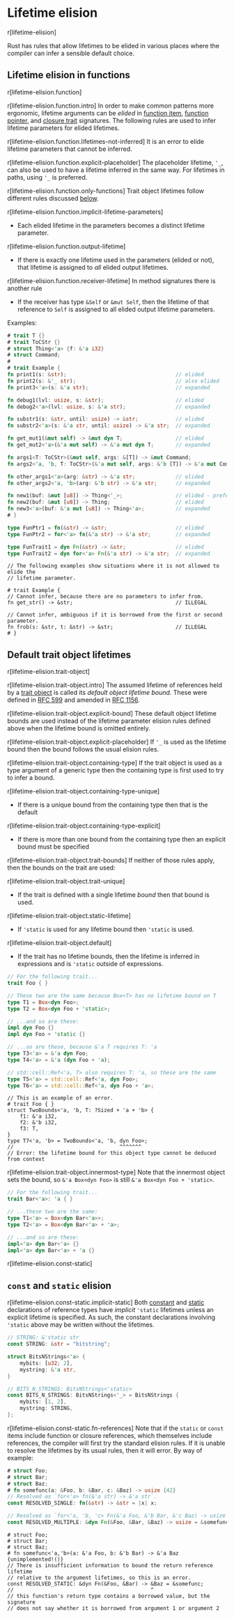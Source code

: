 # Lifetime elision

r[lifetime-elision]

Rust has rules that allow lifetimes to be elided in various places where the
compiler can infer a sensible default choice.

## Lifetime elision in functions

r[lifetime-elision.function]

r[lifetime-elision.function.intro]
In order to make common patterns more ergonomic, lifetime arguments can be
*elided* in [function item], [function pointer], and [closure trait] signatures.
The following rules are used to infer lifetime parameters for elided lifetimes.

r[lifetime-elision.function.lifetimes-not-inferred]
It is an error to elide lifetime parameters that cannot be inferred.

r[lifetime-elision.function.explicit-placeholder]
The placeholder lifetime, `'_`, can also be used to have a lifetime inferred in the
same way. For lifetimes in paths, using `'_` is preferred.

r[lifetime-elision.function.only-functions]
Trait object lifetimes follow different rules discussed
[below](#default-trait-object-lifetimes).

r[lifetime-elision.function.implicit-lifetime-parameters]
* Each elided lifetime in the parameters becomes a distinct lifetime parameter.

r[lifetime-elision.function.output-lifetime]
* If there is exactly one lifetime used in the parameters (elided or not), that
  lifetime is assigned to *all* elided output lifetimes.

r[lifetime-elision.function.receiver-lifetime]
In method signatures there is another rule

* If the receiver has type `&Self`  or `&mut Self`, then the lifetime of that
  reference to `Self` is assigned to all elided output lifetime parameters.

Examples:

```rust
# trait T {}
# trait ToCStr {}
# struct Thing<'a> {f: &'a i32}
# struct Command;
#
# trait Example {
fn print1(s: &str);                                   // elided
fn print2(s: &'_ str);                                // also elided
fn print3<'a>(s: &'a str);                            // expanded

fn debug1(lvl: usize, s: &str);                       // elided
fn debug2<'a>(lvl: usize, s: &'a str);                // expanded

fn substr1(s: &str, until: usize) -> &str;            // elided
fn substr2<'a>(s: &'a str, until: usize) -> &'a str;  // expanded

fn get_mut1(&mut self) -> &mut dyn T;                 // elided
fn get_mut2<'a>(&'a mut self) -> &'a mut dyn T;       // expanded

fn args1<T: ToCStr>(&mut self, args: &[T]) -> &mut Command;                  // elided
fn args2<'a, 'b, T: ToCStr>(&'a mut self, args: &'b [T]) -> &'a mut Command; // expanded

fn other_args1<'a>(arg: &str) -> &'a str;             // elided
fn other_args2<'a, 'b>(arg: &'b str) -> &'a str;      // expanded

fn new1(buf: &mut [u8]) -> Thing<'_>;                 // elided - preferred
fn new2(buf: &mut [u8]) -> Thing;                     // elided
fn new3<'a>(buf: &'a mut [u8]) -> Thing<'a>;          // expanded
# }

type FunPtr1 = fn(&str) -> &str;                      // elided
type FunPtr2 = for<'a> fn(&'a str) -> &'a str;        // expanded

type FunTrait1 = dyn Fn(&str) -> &str;                // elided
type FunTrait2 = dyn for<'a> Fn(&'a str) -> &'a str;  // expanded
```

```rust,compile_fail
// The following examples show situations where it is not allowed to elide the
// lifetime parameter.

# trait Example {
// Cannot infer, because there are no parameters to infer from.
fn get_str() -> &str;                                 // ILLEGAL

// Cannot infer, ambiguous if it is borrowed from the first or second parameter.
fn frob(s: &str, t: &str) -> &str;                    // ILLEGAL
# }
```

## Default trait object lifetimes

r[lifetime-elision.trait-object]

r[lifetime-elision.trait-object.intro]
The assumed lifetime of references held by a [trait object] is called its
_default object lifetime bound_. These were defined in [RFC 599] and amended in
[RFC 1156].

r[lifetime-elision.trait-object.explicit-bound]
These default object lifetime bounds are used instead of the lifetime parameter
elision rules defined above when the lifetime bound is omitted entirely.

r[lifetime-elision.trait-object.explicit-placeholder]
If `'_` is used as the lifetime bound then the bound follows the usual elision
rules.

r[lifetime-elision.trait-object.containing-type]
If the trait object is used as a type argument of a generic type then the
containing type is first used to try to infer a bound.

r[lifetime-elision.trait-object.containing-type-unique]
* If there is a unique bound from the containing type then that is the default

r[lifetime-elision.trait-object.containing-type-explicit]
* If there is more than one bound from the containing type then an explicit
  bound must be specified

r[lifetime-elision.trait-object.trait-bounds]
If neither of those rules apply, then the bounds on the trait are used:

r[lifetime-elision.trait-object.trait-unique]
* If the trait is defined with a single lifetime _bound_ then that bound is
  used.

r[lifetime-elision.trait-object.static-lifetime]
* If `'static` is used for any lifetime bound then `'static` is used.

r[lifetime-elision.trait-object.default]
* If the trait has no lifetime bounds, then the lifetime is inferred in
  expressions and is `'static` outside of expressions.

```rust
// For the following trait...
trait Foo { }

// These two are the same because Box<T> has no lifetime bound on T
type T1 = Box<dyn Foo>;
type T2 = Box<dyn Foo + 'static>;

// ...and so are these:
impl dyn Foo {}
impl dyn Foo + 'static {}

// ...so are these, because &'a T requires T: 'a
type T3<'a> = &'a dyn Foo;
type T4<'a> = &'a (dyn Foo + 'a);

// std::cell::Ref<'a, T> also requires T: 'a, so these are the same
type T5<'a> = std::cell::Ref<'a, dyn Foo>;
type T6<'a> = std::cell::Ref<'a, dyn Foo + 'a>;
```

```rust,compile_fail
// This is an example of an error.
# trait Foo { }
struct TwoBounds<'a, 'b, T: ?Sized + 'a + 'b> {
    f1: &'a i32,
    f2: &'b i32,
    f3: T,
}
type T7<'a, 'b> = TwoBounds<'a, 'b, dyn Foo>;
//                                  ^^^^^^^
// Error: the lifetime bound for this object type cannot be deduced from context
```

r[lifetime-elision.trait-object.innermost-type]
Note that the innermost object sets the bound, so `&'a Box<dyn Foo>` is still
`&'a Box<dyn Foo + 'static>`.

```rust
// For the following trait...
trait Bar<'a>: 'a { }

// ...these two are the same:
type T1<'a> = Box<dyn Bar<'a>>;
type T2<'a> = Box<dyn Bar<'a> + 'a>;

// ...and so are these:
impl<'a> dyn Bar<'a> {}
impl<'a> dyn Bar<'a> + 'a {}
```

r[lifetime-elision.const-static]
## `const` and `static` elision

r[lifetime-elision.const-static.implicit-static]
Both [constant] and [static] declarations of reference types have *implicit*
`'static` lifetimes unless an explicit lifetime is specified. As such, the
constant declarations involving `'static` above may be written without the
lifetimes.

```rust
// STRING: &'static str
const STRING: &str = "bitstring";

struct BitsNStrings<'a> {
    mybits: [u32; 2],
    mystring: &'a str,
}

// BITS_N_STRINGS: BitsNStrings<'static>
const BITS_N_STRINGS: BitsNStrings<'_> = BitsNStrings {
    mybits: [1, 2],
    mystring: STRING,
};
```

r[lifetime-elision.const-static.fn-references]
Note that if the `static` or `const` items include function or closure
references, which themselves include references, the compiler will first try
the standard elision rules. If it is unable to resolve the lifetimes by its
usual rules, then it will error. By way of example:

```rust
# struct Foo;
# struct Bar;
# struct Baz;
# fn somefunc(a: &Foo, b: &Bar, c: &Baz) -> usize {42}
// Resolved as `for<'a> fn(&'a str) -> &'a str`.
const RESOLVED_SINGLE: fn(&str) -> &str = |x| x;

// Resolved as `for<'a, 'b, 'c> Fn(&'a Foo, &'b Bar, &'c Baz) -> usize`.
const RESOLVED_MULTIPLE: &dyn Fn(&Foo, &Bar, &Baz) -> usize = &somefunc;
```

```rust,compile_fail
# struct Foo;
# struct Bar;
# struct Baz;
# fn somefunc<'a,'b>(a: &'a Foo, b: &'b Bar) -> &'a Baz {unimplemented!()}
// There is insufficient information to bound the return reference lifetime
// relative to the argument lifetimes, so this is an error.
const RESOLVED_STATIC: &dyn Fn(&Foo, &Bar) -> &Baz = &somefunc;
//                                            ^
// this function's return type contains a borrowed value, but the signature
// does not say whether it is borrowed from argument 1 or argument 2
```

[closure trait]: types/closure.md
[constant]: items/constant-items.md
[function item]: types/function-item.md
[function pointer]: types/function-pointer.md
[RFC 599]: https://github.com/rust-lang/rfcs/blob/master/text/0599-default-object-bound.md
[RFC 1156]: https://github.com/rust-lang/rfcs/blob/master/text/1156-adjust-default-object-bounds.md
[static]: items/static-items.md
[trait object]: types/trait-object.md

<script>
(function() {
    var fragments = {
        "#static-lifetime-elision": "lifetime-elision.html#const-and-static-elision",
    };
    var target = fragments[window.location.hash];
    if (target) {
        var url = window.location.toString();
        var base = url.substring(0, url.lastIndexOf('/'));
        window.location.replace(base + "/" + target);
    }
})();
</script>
